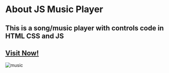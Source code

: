 # About JS Music Player
## This is a song/music player with controls code in HTML CSS and JS
## [Visit Now!](https://js-song-player.netlify.app/)
![music](https://github.com/user-attachments/assets/9f1949cc-272d-4bcc-aebe-0b1004525019)
